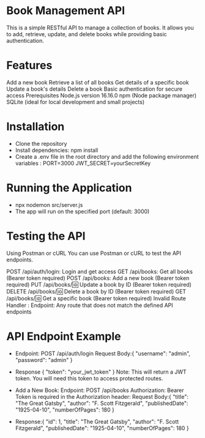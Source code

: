 # Book Management API
This is a simple RESTful API to manage a collection of books. It allows you to add, retrieve, update, and delete books while providing basic authentication.

# Features
Add a new book
Retrieve a list of all books
Get details of a specific book
Update a book's details
Delete a book
Basic authentication for secure access
Prerequisites
Node.js version 16.16.0
npm (Node package manager)
SQLite (ideal for local development and small projects)

# Installation
- Clone the repository
- Install dependencies: npm install
- Create a .env file in the root directory and add the following environment variables :
    PORT=3000
    JWT_SECRET=yourSecretKey

# Running the Application
- npx nodemon src/server.js
- The app will run on the specified port (default: 3000)


# Testing the API
Using Postman or cURL
You can use Postman or cURL to test the API endpoints.

POST /api/auth/login: Login and get access
GET /api/books: Get all books (Bearer token required)
POST /api/books: Add a new book (Bearer token required)
PUT /api/books/:id: Update a book by ID (Bearer token required)
DELETE /api/books/:id: Delete a book by ID (Bearer token required)
GET /api/books/:id: Get a specific book (Bearer token required)
Invalid Route Handler : Endpoint: Any route that does not match the defined API endpoints

# API Endpoint Example
- Endpoint: POST /api/auth/login
    Request Body:{
    "username": "admin",
    "password": "admin"
    }
- Response {
  "token": "your_jwt_token"
  }
Note: This will return a JWT token. You will need this token to access protected routes.

- Add a New Book:
    Endpoint: POST /api/books
    Authorization: Bearer Token is required in the Authorization header:
    Request Body:{
    "title": "The Great Gatsby",
    "author": "F. Scott Fitzgerald",
    "publishedDate": "1925-04-10",
    "numberOfPages": 180
    }
- Response:{
    "id": 1,
    "title": "The Great Gatsby",
    "author": "F. Scott Fitzgerald",
    "publishedDate": "1925-04-10",
    "numberOfPages": 180
    }
